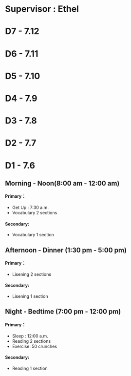 # **Supervisor : Ethel**

# D7 - 7.12
# D6 - 7.11
# D5 - 7.10
# D4 - 7.9
# D3 - 7.8
# D2 - 7.7
# D1 - 7.6
## Morning - Noon(8:00 am - 12:00 am)
#### Primary：
- Get Up : 7:30 a.m.
- Vocabulary 2 sections
#### Secondary:
- Vocabulary 1 section
## Afternoon - Dinner (1:30 pm - 5:00 pm)
#### Primary：
- Lisening 2 sections
#### Secondary:
- Lisening 1 section
## Night - Bedtime (7:00 pm - 12:00 pm)
#### Primary：
- Sleep : 12:00 a.m.
- Reading 2 sections
- Exercise: 50 crunches
#### Secondary:
- Reading 1 section
